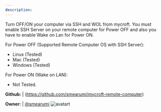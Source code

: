 ```yaml
---
description: 
---
```

Turn OFF/ON your computer via SSH and WOL from mycroft. You must enable SSH Server on your remote computer
for Power OFF and also you have to enable Wake on Lan for Power ON.

For Power OFF (Supported Remote Computer OS with SSH Server):
* Linux (Tested)
* Mac (Tested)
* Windows (Tested)

For Power ON (Wake on LAN):
* Not Tested.

**Github:** | (https://github.com/smearumi/mycroft-remote-computer)

**Owner:** | [@smearumi](https://github.com/smearumi) ![avatart](https://avatars0.githubusercontent.com/u/24763062?v=4)

